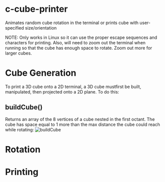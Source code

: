# c-cube-printer
Animates random cube rotation in the terminal or prints cube with user-specified size/orientation

NOTE: Only works in Linux so it can use the proper escape sequences and characters for printing. Also, will need to zoom out the terminal when running so that the cube has enough space to rotate. Zoom out more for larger cubes.

# Cube Generation

  To print a 3D cube onto a 2D terminal, a 3D cube mustfirst be built, manipulated, then projected onto a 2D plane. To do this:
  
  ## buildCube()
    
   Returns an array of the 8 vertices of a cube nested in the first octant. The cube has space equal to 1 more than the max distance the cube could reach while rotating:
   ![buildCube](https://user-images.githubusercontent.com/26773050/192668984-456cfadf-21f8-42aa-87a1-6b76b0ec5ac2.png)

# Rotation

# Printing
